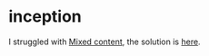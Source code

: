 # inception

I struggled with [Mixed content](https://developer.mozilla.org/fr/docs/Web/Security/Mixed_content), the solution is [here](https://serverfault.com/a/1070930).